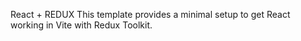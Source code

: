 React + REDUX
This template provides a minimal setup to get React working in Vite with Redux Toolkit.

